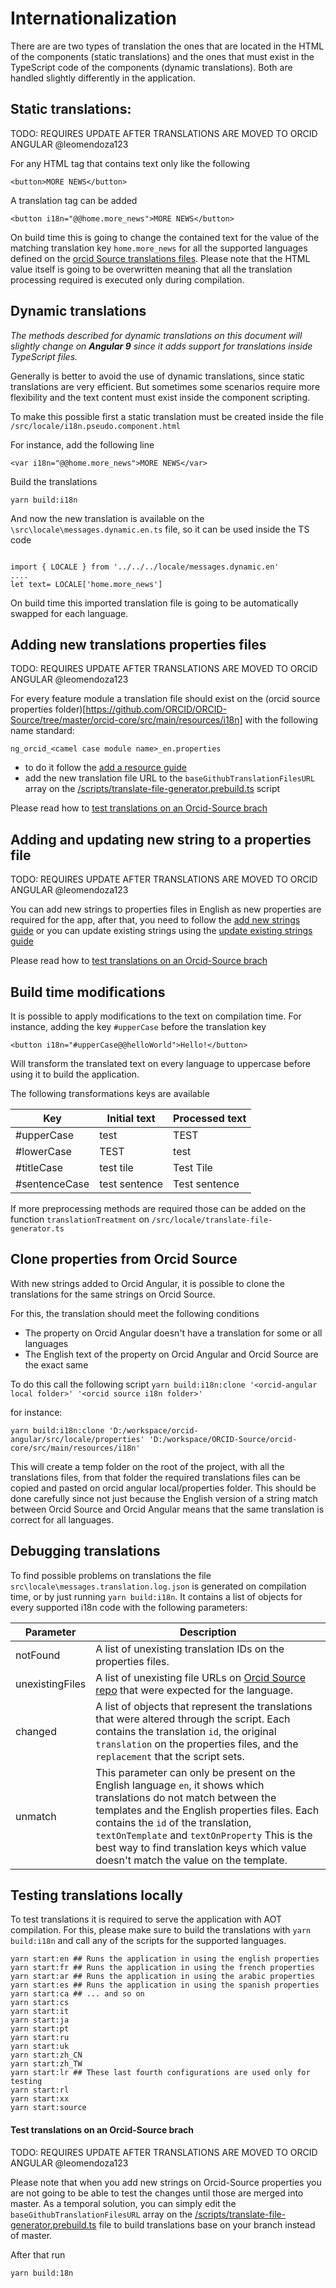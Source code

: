 # Internationalization

There are are two types of translation the ones that are located in the HTML of the components (static translations) and the ones that must exist in the TypeScript code of the components (dynamic translations). Both are handled slightly differently in the application.

## Static translations:

TODO: REQUIRES UPDATE AFTER TRANSLATIONS ARE MOVED TO ORCID ANGULAR @leomendoza123

For any HTML tag that contains text only like the following

```
<button>MORE NEWS</button>

```

A translation tag can be added

```
<button i18n="@@home.more_news">MORE NEWS</button>
```

On build time this is going to change the contained text for the value of the matching translation key `home.more_news` for all the supported languages defined on the [orcid Source translations files](https://github.com/ORCID/ORCID-Source/tree/master/orcid-core/src/main/resources/i18n). Please note that the HTML value itself is going to be overwritten meaning that all the translation processing required is executed only during compilation.

## Dynamic translations

_The methods described for dynamic translations on this document
will slightly change on **Angular 9** since it adds support for
translations inside TypeScript files._

Generally is better to avoid the use of dynamic translations, since static translations are very efficient. But sometimes some scenarios require more flexibility and the text content must exist inside the component scripting.

To make this possible first a static translation must be created inside the file `/src/locale/i18n.pseudo.component.html`

For instance, add the following line

```
<var i18n="@@home.more_news">MORE NEWS</var>
```

Build the translations

```
yarn build:i18n
```

And now the new translation is available on the `\src\locale\messages.dynamic.en.ts` file, so it can be used inside the TS code

```

import { LOCALE } from '../../../locale/messages.dynamic.en'
....
let text= LOCALE['home.more_news']

```

On build time this imported translation file is going to be automatically swapped for each language.

## Adding new translations properties files

TODO: REQUIRES UPDATE AFTER TRANSLATIONS ARE MOVED TO ORCID ANGULAR @leomendoza123

For every feature module a translation file should exist on the (orcid source properties folder)[https://github.com/ORCID/ORCID-Source/tree/master/orcid-core/src/main/resources/i18n] with the following name standard:

```
ng_orcid_<camel case module name>_en.properties
```

- to do it follow the [add a resource guide](https://github.com/ORCID/ORCID-Source/blob/ff5a96542d40df534cfdf4f2a176bb7f1e95c6d8/orcid-core/src/main/resources/i18n/README.md#add-a-resource)
- add the new translation file URL to the `baseGithubTranslationFilesURL` array on the [/scripts/translate-file-generator.prebuild.ts](https://github.com/ORCID/orcid-angular/blob/master/scripts/translate-file-generator.prebuild.ts) script

Please read how to [test translations on an Orcid-Source brach](#test-translations-on-an-orcid-source-brach)

## Adding and updating new string to a properties file

TODO: REQUIRES UPDATE AFTER TRANSLATIONS ARE MOVED TO ORCID ANGULAR @leomendoza123

You can add new strings to properties files in English as new properties are required for the app, after that, you need to follow the [add new strings guide](https://github.com/ORCID/ORCID-Source/blob/ff5a96542d40df534cfdf4f2a176bb7f1e95c6d8/orcid-core/src/main/resources/i18n/README.md#add-new-strings) or you can update existing strings using the [update existing strings guide](https://github.com/ORCID/ORCID-Source/blob/master/orcid-core/src/main/resources/i18n/README.md#update-existing-strings----english-only-or-english--other-languages)

Please read how to [test translations on an Orcid-Source brach](#test-translations-on-an-orcid-source-brach)

## Build time modifications

It is possible to apply modifications to the text on compilation time.
For instance, adding the key `#upperCase` before the translation key

```
<button i18n="#upperCase@@helloWorld">Hello!</button>
```

Will transform the translated text on every language to uppercase before using it to build the application.

The following transformations keys are available

| Key           | Initial text  | Processed text |
| ------------- | ------------- | -------------- |
| #upperCase    | test          | TEST           |
| #lowerCase    | TEST          | test           |
| #titleCase    | test tile     | Test Tile      |
| #sentenceCase | test sentence | Test sentence  |

If more preprocessing methods are required those can be added on the function `translationTreatment` on `/src/locale/translate-file-generator.ts`

## Clone properties from Orcid Source

With new strings added to Orcid Angular, it is possible to clone the translations for the same strings on Orcid Source.

For this, the translation should meet the following conditions

- The property on Orcid Angular doesn't have a translation for some or all languages
- The English text of the property on Orcid Angular and Orcid Source are the exact same

To do this call the following script `yarn build:i18n:clone '<orcid-angular local folder>' '<orcid source i18n folder>'`

for instance:

```
yarn build:i18n:clone 'D:/workspace/orcid-angular/src/locale/properties' 'D:/workspace/ORCID-Source/orcid-core/src/main/resources/i18n'
```

This will create a temp folder on the root of the project, with all the translations files, from that folder the required translations files can be copied and pasted on orcid angular local/properties folder. This should be done carefully since not just because the English version of a string match between Orcid Source and Orcid Angular means that the same translation is correct for all languages.

## Debugging translations

To find possible problems on translations the file `src\locale\messages.translation.log.json` is generated on compilation time, or by just running `yarn build:i18n`. It contains a list of objects for every supported i18n code with the following parameters:

| Parameter       | Description                                                                                                                                                                                                                                                                                                                                           |
| --------------- | ----------------------------------------------------------------------------------------------------------------------------------------------------------------------------------------------------------------------------------------------------------------------------------------------------------------------------------------------------- |
| notFound        | A list of unexisting translation IDs on the properties files.                                                                                                                                                                                                                                                                                         |
| unexistingFiles | A list of unexisting file URLs on [Orcid Source repo](https://github.com/ORCID/ORCID-Source/tree/master/orcid-core/src/main/resources/i18n) that were expected for the language.                                                                                                                                                                      |
| changed         | A list of objects that represent the translations that were altered through the script. Each contains the translation `id`, the original `translation` on the properties files, and the `replacement` that the script sets.                                                                                                                           |
| unmatch         | This parameter can only be present on the English language `en`, it shows which translations do not match between the templates and the English properties files. Each contains the `id` of the translation, `textOnTemplate` and `textOnProperty` This is the best way to find translation keys which value doesn't match the value on the template. |

## Testing translations locally

To test translations it is required to serve the application with AOT compilation. For this, please make sure to build the translations with `yarn build:i18n` and call any of the scripts for the supported languages.

```
yarn start:en ## Runs the application in using the english properties
yarn start:fr ## Runs the application in using the french properties
yarn start:ar ## Runs the application in using the arabic properties
yarn start:es ## Runs the application in using the spanish properties
yarn start:ca ## ... and so on
yarn start:cs
yarn start:it
yarn start:ja
yarn start:pt
yarn start:ru
yarn start:uk
yarn start:zh_CN
yarn start:zh_TW
yarn start:lr ## These last fourth configurations are used only for testing
yarn start:rl
yarn start:xx
yarn start:source
```

#### Test translations on an Orcid-Source brach

TODO: REQUIRES UPDATE AFTER TRANSLATIONS ARE MOVED TO ORCID ANGULAR @leomendoza123

Please note that when you add new strings on Orcid-Source properties you are not going to be able to test the changes until those are merged into master. As a temporal solution, you can simply edit the `baseGithubTranslationFilesURL` array on the [/scripts/translate-file-generator.prebuild.ts](https://github.com/ORCID/orcid-angular/blob/master/scripts/translate-file-generator.prebuild.ts) file to build translations base on your branch instead of master.

After that run

```
yarn build:18n
```
